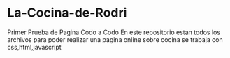 # La-Cocina-de-Rodri
Primer Prueba de Pagina Codo a Codo
En este repositorio estan todos los archivos para poder realizar una pagina online sobre cocina
se trabaja con css,html,javascript
